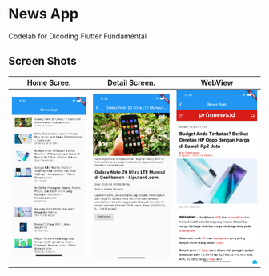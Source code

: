 # News App

Codelab for Dicoding Flutter Fundamental

## Screen Shots

Home Scree. | Detail Screen.| WebView
:----------:|:-------------:|:--------:
<img src="/assets/images/screenshot1.png" width=300 alt="Home Screen"/> | <img src="/assets/images/screenshot2.png" width=300 alt="Detail Screen"/> | <img src="/assets/images/screenshot3.png" width=300 alt="WebView Screen"/>
